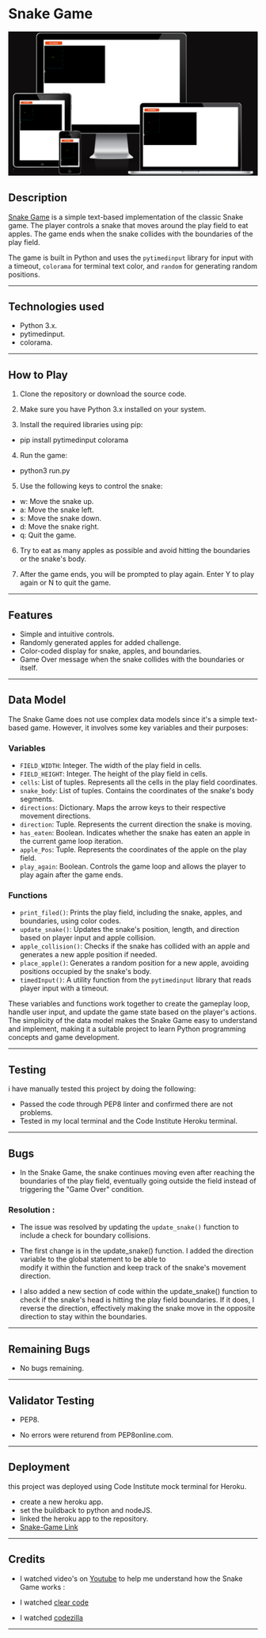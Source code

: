 # Snake Game

![Snake Game](assets/images/terminal-game.png)

## Description

[Snake Game](https://snake-game-eabe7ec81bef.herokuapp.com/) is a simple text-based implementation of the classic Snake game. The player controls a snake that moves around the play field to eat apples. The game ends when the snake collides with the boundaries of the play field.

The game is built in Python and uses the `pytimedinput` library for input with a timeout, `colorama` for terminal text color, and `random` for generating random positions.


--------------------------------------------------------------



## Technologies used

-   Python 3.x.
-   pytimedinput.
-   colorama.

--------------------------------------------------------------



## How to Play

1.  Clone the repository or download the source code.

2.  Make sure you have Python 3.x installed on your system.

3.  Install the required libraries using pip:
*   pip install pytimedinput colorama

4.  Run the game:
*  python3 run.py

5.  Use the following keys to control the snake:

*  w: Move the snake up.
*  a: Move the snake left.
*  s: Move the snake down.
*  d: Move the snake right.
*  q: Quit the game.

6.  Try to eat as many apples as possible and avoid hitting the boundaries or the snake's body.

7.  After the game ends, you will be prompted to play again. Enter Y to play again or N to quit the game.



--------------------------------------------------------------



## Features

-  Simple and intuitive controls.
-  Randomly generated apples for added challenge.
-  Color-coded display for snake, apples, and boundaries.
-  Game Over message when the snake collides with the boundaries or itself.



--------------------------------------------------------------




## Data Model

  The Snake Game does not use complex data models since it's a simple text-based game. However, it involves some key variables and their purposes:

### Variables

-  `FIELD_WIDTH`: Integer. The width of the play field in cells.
-  `FIELD_HEIGHT`: Integer. The height of the play field in cells.
-  `cells`: List of tuples. Represents all the cells in the play field coordinates.
-  `snake_body`: List of tuples. Contains the coordinates of the snake's body segments.
-  `directions`: Dictionary. Maps the arrow keys to their respective movement directions.
-  `direction`: Tuple. Represents the current direction the snake is moving.
-  `has_eaten`: Boolean. Indicates whether the snake has eaten an apple in the current game loop iteration.
-  `apple_Pos`: Tuple. Represents the coordinates of the apple on the play field.
-  `play_again`: Boolean. Controls the game loop and allows the player to play again after the game ends.

### Functions

-  `print_filed()`: Prints the play field, including the snake, apples, and boundaries, using color codes.
-  `update_snake()`: Updates the snake's position, length, and direction based on player input and apple collision.
-  `apple_collision()`: Checks if the snake has collided with an apple and generates a new apple position if needed.
-  `place_apple()`: Generates a random position for a new apple, avoiding positions occupied by the snake's body.
-  `timedInput()`: A utility function from the `pytimedinput` library that reads player input with a timeout.

  These variables and functions work together to create the gameplay loop, handle user input, and update the game state based on the player's actions. The simplicity of the data model makes the Snake Game easy to understand and implement, making it a suitable project to learn Python programming concepts and game development.



--------------------------------------------------------------



## Testing 

   i have manually tested this project by doing the following:

-  Passed the code through PEP8 linter and confirmed there are not problems.
-  Tested in my local terminal and the Code Institute Heroku terminal.





--------------------------------------------------------------



## Bugs

-  In the Snake Game, the snake continues moving even after reaching the boundaries of the play field, eventually going outside 
   the field instead of triggering the "Game Over" condition.

### Resolution :

-  The issue was resolved by updating the `update_snake()` function to include a check for boundary collisions.

*  The first change is in the update_snake() function. I added the direction variable to the global statement to be able to  
   modify it within the function and keep track of the snake's movement direction.

*  I also added a new section of code within the update_snake() function to check if the snake's head is hitting the play field 
   boundaries. If it does, I reverse the direction, effectively making the snake move in the opposite direction to stay within the boundaries.


--------------------------------------------------------------



## Remaining Bugs


- No bugs remaining.



--------------------------------------------------------------



## Validator Testing


-  PEP8.

-  No errors were returend from PEP8online.com.




--------------------------------------------------------------



## Deployment

 this project was deployed using Code Institute mock terminal for Heroku.

-  create a new heroku app.
-  set the buildback to python and nodeJS.
-  linked the heroku app to the repository.
-  [Snake-Game Link](https://snake-game-eabe7ec81bef.herokuapp.com/)





--------------------------------------------------------------



## Credits

- I watched video's on [Youtube](https://www.youtube.com/) to help me understand how the Snake Game works :

- I watched [clear code](https://www.youtube.com/watch?v=lAIawk2IVIM&list=LL&index=2&t=1819s) 

- I watched [codezilla](https://www.youtube.com/watch?v=NFqjO5z1jx0)



--------------------------------------------------------------
